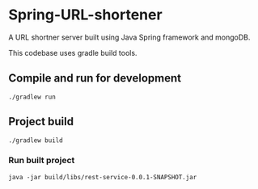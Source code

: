 # Spring-URL-shortener
A URL shortner server built using Java Spring framework and mongoDB.

This codebase uses gradle build tools.


## Compile and run for development
```
./gradlew run
```

## Project build
```
./gradlew build
```

### Run built project
```
java -jar build/libs/rest-service-0.0.1-SNAPSHOT.jar 
```

